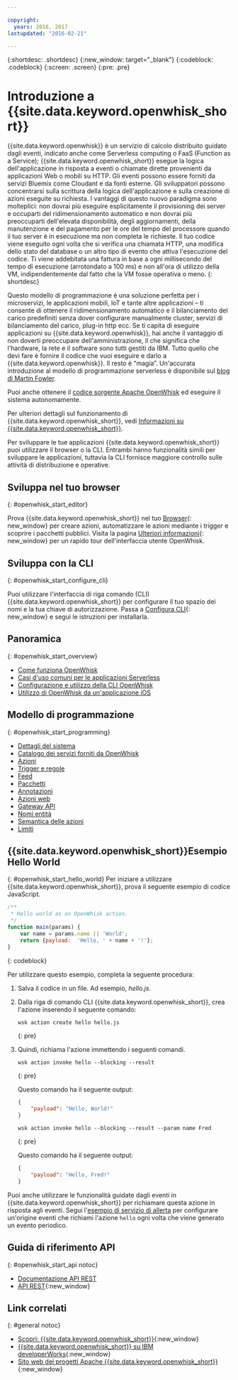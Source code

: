 ```yaml
---

copyright:
  years: 2016, 2017
lastupdated: "2016-02-21"

---
```


{:shortdesc: .shortdesc}
{:new_window: target="_blank"}
{:codeblock: .codeblock}
{:screen: .screen}
{:pre: .pre}

# Introduzione a {{site.data.keyword.openwhisk_short}}


{{site.data.keyword.openwhisk}} è un servizio di calcolo distribuito guidato dagli eventi, indicato anche come Serverless computing o FaaS (Function as a Service); {{site.data.keyword.openwhisk_short}} esegue la logica dell'applicazione in risposta a eventi o chiamate dirette provenienti da applicazioni Web o mobili su HTTP. Gli eventi possono essere forniti da servizi Bluemix come Cloudant e da fonti esterne. Gli sviluppatori possono concentrarsi sulla scrittura della logica dell'applicazione e sulla creazione di azioni eseguite su richiesta.
I vantaggi di questo nuovo paradigma sono molteplici: non dovrai più eseguire esplicitamente il provisioning dei server e occuparti del ridimensionamento automatico e non dovrai più preoccuparti dell'elevata disponibilità, degli aggiornamenti, della manutenzione e del pagamento per le ore del tempo del processore quando il tuo server è in esecuzione ma non completa le richieste.
Il tuo codice viene eseguito ogni volta che si verifica una chiamata HTTP, una modifica dello stato del database o un altro tipo di evento che attiva l'esecuzione del codice.
Ti viene addebitata una fattura in base a ogni millisecondo del tempo di esecuzione (arrotondato a 100 ms) e non all'ora di utilizzo della VM, indipendentemente dal fatto che la VM fosse operativa o meno.
{: shortdesc}

Questo modello di programmazione è una soluzione perfetta per i microservizi, le applicazioni mobili, IoT e tante altre applicazioni – ti consente di ottenere il ridimensionamento automatico e il bilanciamento del carico predefiniti senza dover configurare manualmente cluster, servizi di bilanciamento del carico, plug-in http ecc. Se ti capita di eseguire applicazioni su {{site.data.keyword.openwhisk}}, hai anche il vantaggio di non doverti preoccupare dell'amministrazione, il che significa che l'hardware, la rete e il software sono tutti gestiti da IBM. Tutto quello che devi fare è fornire il codice che vuoi eseguire e darlo a {{site.data.keyword.openwhisk}}. Il resto è “magia”. Un'accurata introduzione al modello di programmazione serverless è disponibile sul [blog di Martin Fowler](https://martinfowler.com/articles/serverless.html).

Puoi anche ottenere il [codice sorgente Apache OpenWhisk](https://github.com/openwhisk/openwhisk) ed eseguire il sistema autonomamente.

Per ulteriori dettagli sul funzionamento di {{site.data.keyword.openwhisk_short}}, vedi [Informazioni su {{site.data.keyword.openwhisk_short}}](./openwhisk_about.html).

Per sviluppare le tue applicazioni {{site.data.keyword.openwhisk_short}} puoi utilizzare il browser o la CLI.
Entrambi hanno funzionalità simili per sviluppare le applicazioni, tuttavia la CLI fornisce maggiore controllo sulle attività di distribuzione e operative.

## Sviluppa nel tuo browser
{: #openwhisk_start_editor}

Prova {{site.data.keyword.openwhisk_short}} nel tuo [Browser](https://console.{DomainName}/openwhisk/editor){: new_window} per creare azioni, automatizzare le azioni mediante i trigger e scoprire i pacchetti pubblici. 
Visita la pagina [Ulteriori informazioni](https://console.{DomainName}/openwhisk/learn){: new_window} per un rapido tour dell'interfaccia utente OpenWhisk.

## Sviluppa con la CLI
{: #openwhisk_start_configure_cli}

Puoi utilizzare l'interfaccia di riga comando (CLI) {{site.data.keyword.openwhisk_short}} per configurare il tuo spazio dei nomi e la tua chiave di autorizzazione.
Passa a [Configura CLI](https://new-console.{DomainName}/openwhisk/cli){: new_window} e segui le istruzioni per installarla.

## Panoramica
{: #openwhisk_start_overview}
- [Come funziona OpenWhisk](./openwhisk_about.html)
- [Casi d'uso comuni per le applicazioni Serverless](./openwhisk_use_cases.html)
- [Configurazione e utilizzo della CLI OpenWhisk](./openwhisk_cli.html)
- [Utilizzo di OpenWhisk da un'applicazione iOS](./openwhisk_mobile_sdk.html)

## Modello di programmazione 
{: #openwhisk_start_programming}
- [Dettagli del sistema](./openwhisk_reference.html)
- [Catalogo dei servizi forniti da OpenWhisk](./openwhisk_catalog.html)
- [Azioni](./openwhisk_actions.html)
- [Trigger e regole](./openwhisk_triggers_rules.html)
- [Feed](./openwhisk_feeds.html)
- [Pacchetti](./openwhisk_packages.html)
- [Annotazioni](./openwhisk_annotations.html)
- [Azioni web](./openwhisk_webactions.html)
- [Gateway API](./openwhisk_apigateway.html)
- [Nomi entità](./openwhisk_reference.html#openwhisk_entities)
- [Semantica delle azioni](./openwhisk_reference.html#openwhisk_semantics)
- [Limiti](./openwhisk_reference.html#openwhisk_syslimits)

## {{site.data.keyword.openwhisk_short}}Esempio Hello World
{: #openwhisk_start_hello_world}
Per iniziare a utilizzare {{site.data.keyword.openwhisk_short}}, prova il seguente esempio di codice JavaScript.

```javascript
/**
 * Hello world as an OpenWhisk action.
 */
function main(params) {
    var name = params.name || 'World';
    return {payload:  'Hello, ' + name + '!'};
}
```
{: codeblock}

Per utilizzare questo esempio, completa la seguente procedura:

1. Salva il codice in un file. Ad esempio, *hello.js*.

2. Dalla riga di comando CLI {{site.data.keyword.openwhisk_short}}, crea l'azione inserendo il seguente comando:

    ```
    wsk action create hello hello.js
    ```
    {: pre}

3. Quindi, richiama l'azione immettendo i seguenti comandi.

    ```
    wsk action invoke hello --blocking --result
    ```
    {: pre}  

    Questo comando ha il seguente output:

    ```json
    {
        "payload": "Hello, World!"
    }
    ```
    
    ```
    wsk action invoke hello --blocking --result --param name Fred
    ```
    {: pre}  

    Questo comando ha il seguente output:

    ```json
    {
        "payload": "Hello, Fred!"
    }
    ```

Puoi anche utilizzare le funzionalità guidate dagli eventi in {{site.data.keyword.openwhisk_short}} per richiamare questa azione in risposta agli eventi. Segui l'[esempio di servizio di allerta](./openwhisk_packages.html#openwhisk_packages_trigger) per configurare un'origine eventi che richiami l'azione `hello` ogni volta che viene generato un evento periodico.


## Guida di riferimento API
{: #openwhisk_start_api notoc}
* [Documentazione API REST](./openwhisk_reference.html#openwhisk_ref_restapi)
* [API REST](https://new-console.{DomainName}/apidocs/98){:new_window}

## Link correlati
{: #general notoc}
* [Scopri: {{site.data.keyword.openwhisk_short}}](http://www.ibm.com/cloud-computing/bluemix/openwhisk/){:new_window}
* [{{site.data.keyword.openwhisk_short}} su IBM developerWorks](https://developer.ibm.com/openwhisk/){:new_window}
* [Sito web dei progetti Apache {{site.data.keyword.openwhisk_short}}](http://openwhisk.org){:new_window}
